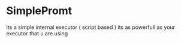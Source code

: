 # SimplePromt


Its a simple internal executor ( script based ) its as powerfull as your executor that u are using
